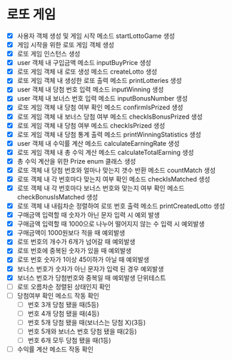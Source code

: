 # 로또 게임

- [X] 사용자 객체 생성 및 게임 시작 메소드 startLottoGame 생성
- [X] 게임 시작을 위한 로또 게임 객체 생성
- [X] 로또 게임 인스턴스 생성
- [X] user 객체 내 구입금액 메소드 inputBuyPrice 생성
- [X] 로또 게임 객체 내 로또 생성 메소드 createLotto 생성
- [X] 로또 게임 객체 내 생성한 로또 출력 메소드 printLotteries 생성
- [X] user 객체 내 당첨 번호 입력 메소드 inputWinning 생성
- [X] user 객체 내 보너스 번호 입력 메소드 inputBonusNumber 생성
- [X] 로또 게임 객체 내 당첨 여부 확인 메소드 confirmIsPrized 생성
- [X] 로또 게임 객체 내 보너스 당첨 여부 메소드 checkIsBonusPrized 생성
- [X] 로또 게임 객체 내 당첨 여부 메소드 checkIsPrized 생성
- [X] 로또 게임 객체 내 당첨 통계 출력 메소드 printWinningStatistics 생성
- [X] user 객체 내 수익률 계산 메소드 calculateEarningRate 생성
- [X] 로또 게임 객체 내 총 수익 계산 메소드 calculateTotalEarning 생성
- [X] 총 수익 계산을 위한 Prize enum 클래스 생성
- [X] 로또 객체 내 당첨 번호와 얼마나 맞는지 갯수 반환 메소드 countMatch 생성
- [X] 로또 객체 내 각 번호마다 맞는지 여부 확인 메소드 checkIsMatched 생성
- [X] 로또 객체 내 각 번호마다 보너스 번호와 맞는지 여부 확인 메소드 checkBonusIsMatched 생성
- [X] 로또 객체 내 내림차순 정렬하여 로또 번호 출력 메소드 printCreatedLotto 생성
- [X] 구매금액 입력할 때 숫자가 아닌 문자 입력 시 예외 발생
- [X] 구매금액 입력할 때 1000으로 나누어 떨어지지 않는 수 입력 시 예외발생
- [X] 구매금액이 1000원보다 적을 때 예외발생
- [X] 로또 번호의 개수가 6개가 넘어갈 때 예외발생
- [X] 로또 번호에 중복된 숫자가 있을 때 예외발생
- [X] 로또 번호 숫자가 1이상 45이하가 아닐 때 예외발생
- [X] 보너스 번호가 숫자가 아닌 문자가 입력 된 경우 예외발생
- [X] 보너스 번호가 당첨번호와 중복일 때 예외발생
단위테스트
- [ ] 로또 오름차순 정렬된 상태인지 확인
- [ ] 당첨여부 확인 메소드 작동 확인
  - [ ] 번호 3개 당첨 됐을 때(5등)
  - [ ] 번호 4개 당첨 됐을 때(4등)
  - [ ] 번호 5개 당첨 됐을 때(보너스는 당첨 X)(3등)
  - [ ] 번호 5개와 보너스 번호 당첨 됐을 때(2등)
  - [ ] 번호 6개 모두 당첨 됐을 때(1등)
- [ ] 수익률 계산 메소드 작동 확인